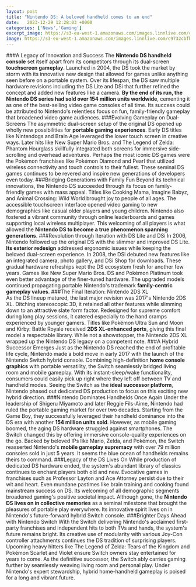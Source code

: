 ```yaml
---
layout: post
title: "Nintendo DS: A beloved handheld comes to an end"
date:   2023-12-29 12:28:03 +0000
categories: ['News','Gaming']
excerpt_image: https://s3-eu-west-1.amazonaws.com/images.linnlive.com/c9732cbfb4899b27b5fc880737301c3f/6a66aeec-65fd-4fd5-a8ef-89326abdbb27.jpg
image: https://s3-eu-west-1.amazonaws.com/images.linnlive.com/c9732cbfb4899b27b5fc880737301c3f/6a66aeec-65fd-4fd5-a8ef-89326abdbb27.jpg
---
```


###A Legacy of Innovation and Success
The **Nintendo DS handheld console** set itself apart from its competitors through its dual-screen **touchscreen gameplay**. Launched in 2004, the DS took the market by storm with its innovative new design that allowed for games unlike anything seen before on a portable system. Over its lifespan, the DS saw multiple hardware revisions including the DS Lite and DSi that further refined the concept and added new features like a camera. **By the end of its run, the Nintendo DS series had sold over 154 million units worldwide**, cementing it as one of the best-selling video game consoles of all time. Its success could be attributed to Nintendo's relentless focus on fun, family-friendly gameplay that broadened video game audiences.
###Evolving Gameplay on Dual-Screens 
The asymmetric dual-screen setup of the original DS opened up wholly new possibilities for **portable gaming experiences**. Early DS titles like Nintendogs and Brain Age leveraged the lower touch screen in creative ways. Later hits like New Super Mario Bros. and The Legend of Zelda: Phantom Hourglass skillfully integrated both screens for immersive side-scrolling and overhead adventures. Perhaps the most iconic DS games were the Pokémon franchises like Pokémon Diamond and Pearl that utilized wireless connectivity and touch controls to their fullest. These seminal DS games continues to be revered and inspire new generations of developers even today.
###Bridging Generations with Family Fun
Beyond its technical innovations, the Nintendo DS succeeded through its focus on family-friendly games with mass appeal. Titles like Cooking Mama, Imagine Babyz, and Animal Crossing: Wild World brought joy to people of all ages. The accessible touchscreen interface opened video gaming to new demographics like casual older players and young children. Nintendo also fostered a vibrant community through online leaderboards and games supporting local wireless multiplayer. This welcoming of all players is what allowed the **Nintendo DS to become a true phenomenon spanning generations**.
###Revolution through Iteration with DS Lite and DSi
In 2006, Nintendo followed up the original DS with the slimmer and improved DS Lite. **Its exterior redesign** addressed ergonomic issues while keeping the beloved dual-screen experience. In 2008, the DSi debuted new features like an integrated camera, photo gallery, and DSi Shop for downloads. These gradual hardware refreships kept the DS ecosystem fresh for another few years. Games like New Super Mario Bros. DS and Pokémon Platinum took even better advantage of the finer-tuned hardware. The upgraded models continued propagating portable Nintendo's trademark **family-centric gameplay values**. 
###The Final Iteration: Nintendo 2DS XL  
As the DS lineup matured, the last major revision was 2017's Nintendo 2DS XL. Ditching stereoscopic 3D, it retained all other features while slimming down to an attractive slate form factor. Redesigned for supreme comfort during long play sessions, it catered especially to the hand cramps experienced by younger gamers. Titles like Pokémon Ultra Sun and Moon and Kirby: Battle Royale received **2DS XL-enhanced ports**, giving this final model a respectable library. While not a showstopper, the Nintendo 2DS XL wrapped up the Nintendo DS legacy on a competent note.
###A Hybrid Successor Emerges
Just as the Nintendo DS reached the end of profitable life cycle, Nintendo made a bold move in early 2017 with the launch of the Nintendo Switch hybrid console. Combining high-definition **home console graphics** with portable versatility, the Switch seamlessly bridged living room and mobile gameplay. With its instant-sleep/wake functionality, consumers could easily pick up right where they left off between TV and handheld modes. Seeing the Switch as the **ideal successor platform**, Nintendo phased out dedicated DS production to focus on this exciting new hybrid direction.
###Nintendo Dominates Handhelds Once Again
Under the leadership of Shigeru Miyamoto and later Reggie Fils-Aime, Nintendo had ruled the portable gaming market for over two decades. Starting from the Game Boy, they successfully leveraged their handheld dominance into the DS era with another **154 million units sold**. However, as mobile gaming boomed, the aging DS hardware struggled against smartphones. The Switch changed this by offering immersive console-quality experiences on the go. Backed by beloved IPs like Mario, Zelda, and Pokémon, the Switch reasserted Nintendo's **mobile gameplay supremacy** with over 79 million consoles sold in just 5 years. It seems the blue ocean of handhelds remains theirs to command.
###Legacy of the DS Lives On
While production of dedicated DS hardware ended, the system's abundant library of classics continues to enchant players both old and new. Evocative games in franchises such as Professor Layton and Ace Attorney persist due to their wit and heart. Even mundane pastimes like brain training and cooking found mainstream success on DS. Its welcoming of all demographic segments broadened gaming's positive societal impact. Although gone, the **Nintendo DS lives on in collective memories** as a seminal milestone that brought the pleasures of portable play everywhere. Its innovative spirit lives on in Nintendo's future-forward hybrid Switch console.
###Brighter Days Ahead with Nintendo Switch
With the Switch delivering Nintendo's acclaimed first-party franchises and independent hits to both TVs and hands, the system's future remains bright. Its creative use of modularity with various Joy-Con controller attachments continues the DS tradition of surprising players. Upcoming heavy hitters like The Legend of Zelda: Tears of the Kingdom and Pokémon Scarlet and Violet ensure Switch owners stay entertained for years to come. As the definitive successor, the Switch ably carries gaming further by seamlessly weaving living room and personal play. Under Nintendo's expert stewardship, hybrid home-handheld gameplay is poised for a long and vibrant future.